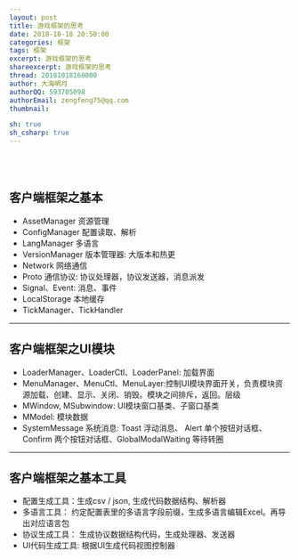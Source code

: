 ```yaml
---
layout: post
title: 游戏框架的思考
date: 2018-10-18 20:50:00
categories: 框架
tags: 框架
excerpt: 游戏框架的思考
shareexcerpt: 游戏框架的思考
thread: 20181018160000
author: 大海明月
authorQQ: 593705098
authorEmail: zengfeng75@qq.com
thumbnail: 

sh: true
sh_csharp: true
---
```





<br>
<br>

## 客户端框架之基本

* AssetManager 资源管理
* ConfigManager 配置读取、解析
* LangManager 多语言
* VersionManager 版本管理器: 大版本和热更
* Network 网络通信
* Proto 通信协议: 协议处理器，协议发送器，消息派发
* Signal、Event: 消息、事件
* LocalStorage 本地缓存
* TickManager、TickHandler


---



## 客户端框架之UI模块

* LoaderManager、LoaderCtl、LoaderPanel: 加载界面
* MenuManager、MenuCtl、MenuLayer:控制UI模块界面开关，负责模块资源加载、创建、显示、关闭、销毁。模块之间排斥，返回。层级
* MWindow, MSubwindow: UI模块窗口基类、子窗口基类
* MModel: 模块数据
* SystemMessage 系统消息: Toast 浮动消息、 Alert 单个按钮对话框、 Confirm 两个按钮对话框、GlobalModalWaiting 等待转圈


---


## 客户端框架之基本工具

* 配置生成工具：生成csv / json, 生成代码数据结构、解析器
* 多语言工具： 约定配置表里的多语言字段前缀，生成多语言编辑Excel。再导出对应语言包
* 协议生成工具： 生成协议数据结构代码，生成处理器、发送器
* UI代码生成工具: 根据UI生成代码视图控制器